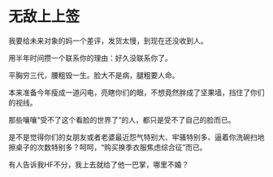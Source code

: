 # 无敌上上签

我要给未来对象的妈一个差评，发货太慢，到现在还没收到人。 

用半年时间攒一个联系你的理由：好久没联系你了。 

平胸穷三代，腰粗毁一生。脸大不是病，腿粗要人命。 

本来准备今年瘦成一道闪电，亮瞎你们的眼，不想竟然胖成了坚果墙，挡住了你们的视线。 

那些嚷嚷“受不了这个看脸的世界了”的人，都只是受不了自己的脸而已。 

是不是觉得你们的女朋友或者老婆最近怨气特别大、牢骚特别多、逼着你洗碗扫地擦桌子的次数特别多？呵呵，“购买换季衣服焦虑综合征”而已。 

有人告诉我HF不分，我上去就给了他一巴掌，哪里不婚？